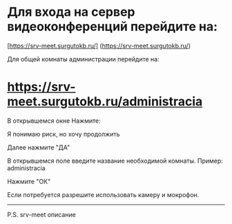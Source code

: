 # Для входа на сервер видеоконференций перейдите на:
[https://srv-meet.surgutokb.ru/] (https://srv-meet.surgutokb.ru/)

Для общей комнаты администрации перейдите на:
# https://srv-meet.surgutokb.ru/administracia

В открывшемся окне Нажмите:

Я понимаю риск, но хочу продолжить

Далее нажмите "ДА"

В открывшемся поле введите название необходимой комнаты. Пример: administracia

Нажмите "ОК"

Если потребуется разрешите использовать камеру и мокрофон.

***
P.S. srv-meet описание

